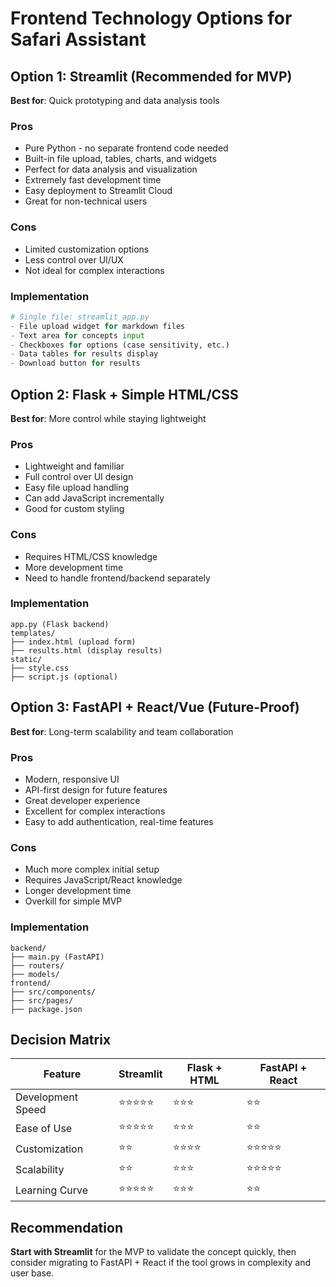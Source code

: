 # Frontend Technology Options for Safari Assistant

## Option 1: Streamlit (Recommended for MVP)
**Best for**: Quick prototyping and data analysis tools

### Pros
- Pure Python - no separate frontend code needed
- Built-in file upload, tables, charts, and widgets
- Perfect for data analysis and visualization
- Extremely fast development time
- Easy deployment to Streamlit Cloud
- Great for non-technical users

### Cons
- Limited customization options
- Less control over UI/UX
- Not ideal for complex interactions

### Implementation
```python
# Single file: streamlit_app.py
- File upload widget for markdown files
- Text area for concepts input
- Checkboxes for options (case sensitivity, etc.)
- Data tables for results display
- Download button for results
```

## Option 2: Flask + Simple HTML/CSS
**Best for**: More control while staying lightweight

### Pros
- Lightweight and familiar
- Full control over UI design
- Easy file upload handling
- Can add JavaScript incrementally
- Good for custom styling

### Cons
- Requires HTML/CSS knowledge
- More development time
- Need to handle frontend/backend separately

### Implementation
```
app.py (Flask backend)
templates/
├── index.html (upload form)
├── results.html (display results)
static/
├── style.css
├── script.js (optional)
```

## Option 3: FastAPI + React/Vue (Future-Proof)
**Best for**: Long-term scalability and team collaboration

### Pros
- Modern, responsive UI
- API-first design for future features
- Great developer experience
- Excellent for complex interactions
- Easy to add authentication, real-time features

### Cons
- Much more complex initial setup
- Requires JavaScript/React knowledge
- Longer development time
- Overkill for simple MVP

### Implementation
```
backend/
├── main.py (FastAPI)
├── routers/
├── models/
frontend/
├── src/components/
├── src/pages/
├── package.json
```

## Decision Matrix

| Feature | Streamlit | Flask + HTML | FastAPI + React |
|---------|-----------|--------------|-----------------|
| Development Speed | ⭐⭐⭐⭐⭐ | ⭐⭐⭐ | ⭐⭐ |
| Ease of Use | ⭐⭐⭐⭐⭐ | ⭐⭐⭐ | ⭐⭐ |
| Customization | ⭐⭐ | ⭐⭐⭐⭐ | ⭐⭐⭐⭐⭐ |
| Scalability | ⭐⭐ | ⭐⭐⭐ | ⭐⭐⭐⭐⭐ |
| Learning Curve | ⭐⭐⭐⭐⭐ | ⭐⭐⭐ | ⭐⭐ |

## Recommendation
**Start with Streamlit** for the MVP to validate the concept quickly, then consider migrating to FastAPI + React if the tool grows in complexity and user base.
